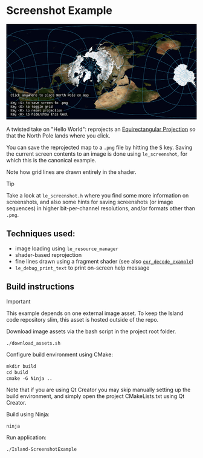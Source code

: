 # Screenshot Example

![screenshot](screenshot.jpg)

A twisted take on "Hello World": reprojects an [Equirectangular
Projection][wiki-equi] so that the North Pole lands where you click.

You can save the reprojected map to a `.png` file by hitting the <kbd>S</kbd>
key. Saving the current screen contents to an image is done using
`le_screenshot`, for which this is the canonical example.

Note how grid lines are drawn entirely in the shader.

> [!TIP]
> 
> Take a look at `le_screenshot.h` where you find some more information on
> screenshots, and also some hints for saving screenshots (or image sequences)
> in higher bit-per-channel resolutions, and/or formats other than `.png`.

## Techniques used: 

* image loading using `le_resource_manager`
* shader-based reprojection
* fine lines drawn using a fragment shader (see also
  [`exr_decode_example`](../examples/exr_decode_example/))
* `le_debug_print_text` to print on-screen help message

## Build instructions

> [!IMPORTANT]
> 
> This example depends on one external image asset. To keep the Island code
> repository slim, this asset is hosted outside of the repo.


Download image assets via the bash script in the project root folder. 

    ./download_assets.sh

Configure build environment using CMake: 

    mkdir build 
    cd build
    cmake -G Ninja ..

Note that if you are using Qt Creator you may skip manually setting up the
build environment, and simply open the project CMakeLists.txt using Qt Creator.

Build using Ninja:

    ninja

Run application: 

    ./Island-ScreenshotExample

[wiki-equi]: https://en.wikipedia.org/wiki/Equirectangular_projection
